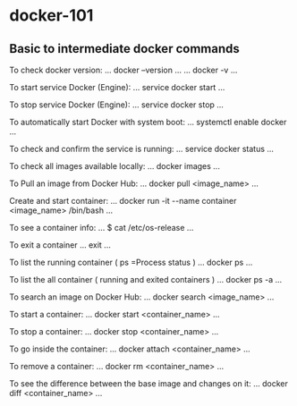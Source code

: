 # docker-101
## Basic to intermediate docker commands

To check docker version:
...
docker –version 
...
...
docker -v
...

To start service Docker (Engine):
...
service docker start
...

To stop service Docker (Engine):
...
service docker stop 
...

To automatically start Docker with system boot:
...
systemctl enable docker
...

To check and confirm the service is running:
...
service docker status
...

To check all images available locally:
...
docker images
...

To Pull an image from Docker Hub:
...
docker pull <image_name>
...

Create and start container:
...
docker run -it --name container <image_name> /bin/bash 
...

To see a container info:
...
$ cat /etc/os-release
...

To exit a container
...
exit
...

To list the running container ( ps =Process status )
...
docker ps
...

To list the all container ( running and exited containers )
...
docker ps -a
...

To search an image on Docker Hub:
...
docker search <image_name>
...

To start a container:
...
docker start <container_name>
...

To stop a container:
...
docker stop <container_name>
...

To go inside the container:
...
docker attach <container_name>
...

To remove a container:
...
docker rm <container_name>
...

To see the difference between the base image and changes on it:
...
docker diff <container_name>
...
